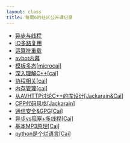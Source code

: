 ```yaml
---
layout: class
title: 每周6的社区公开课记录
---
```

* [异步与线程](https://avlog.avplayer.org/%E7%A5%9E%E8%AF%9D/%E5%BC%82%E6%AD%A5%E5%92%8C%E7%BA%BF%E7%A8%8B.html)
* [IO多路复用](https://avlog.avplayer.org/3597082/IO%E5%A4%9A%E8%B7%AF%E5%A4%8D%E7%94%A8.html)
* [运算符重载](https://avlog.avplayer.org/3597082/c++%E8%BF%90%E7%AE%97%E7%AC%A6%E9%87%8D%E8%BD%BD.html)
* [avbot内幕](https://avlog.avplayer.org/3597082/avbot%E5%86%85%E5%B9%95.html)
* [模板多态\[microcai\]](https://avlog.avplayer.org/3597082/%E6%A8%A1%E6%9D%BF%E5%A4%9A%E6%80%81.html)
* [深入理解C++\[cai\]](https://avlog.avplayer.org/3597082/whyIuseCpp.html)
* [协程相关\[cai\]](https://avlog.avplayer.org/3597082/%E5%8D%8F%E7%A8%8B.html)
* [内存管理\[cai\]](https://avlog.avplayer.org/3597082/%E5%86%85%E5%AD%98%E7%AE%A1%E7%90%86%E9%9D%A9%E5%91%BD.html)
* [从AVHTTP讨论C++的库设计\[Jackarain&Cai\]](https://avlog.avplayer.org/3597082/avhttp%E6%9D%82%E8%B0%88.html)
* [CPP代码风格\[Jackarain\]](https://avlog.avplayer.org/3597082/CPP%E4%BB%A3%E7%A0%81%E9%A3%8E%E6%A0%BC.html)
* [通信安全&amp;GPG\[Cai\]](https://avlog.avplayer.org/3597082/%E9%80%9A%E4%BF%A1%E5%AE%89%E5%85%A8&amp%3bGPG.html)
* [异步vs阻塞+多线程\[Cai\]](https://avlog.avplayer.org/3597082/%E5%BC%82%E6%AD%A5vs%E5%90%8C%E6%AD%A5%E5%A4%9A%E7%BA%BF%E7%A8%8B.html)
* [基本MP3原理\[Cai\]](https://avlog.avplayer.org/3597082/basicmp3.html)
* [python是个烂语言\[Cai\]](https://avlog.avplayer.org/3597082/python%e6%98%af%e4%b8%aa%e7%83%82%e8%af%ad%e8%a8%80.html)

